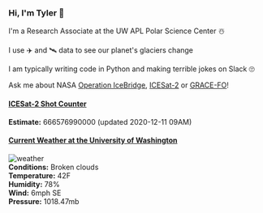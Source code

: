 ### Hi, I'm Tyler :wave:

I'm a Research Associate at the UW APL Polar Science Center :snowman_with_snow:

I use :airplane: and :artificial_satellite: data to see our planet's glaciers change

I am typically writing code in Python and making terrible jokes on Slack :roll_eyes:

Ask me about NASA [Operation IceBridge](https://icebridge.gsfc.nasa.gov/), [ICESat-2](https://icesat-2.gsfc.nasa.gov/) or [GRACE-FO](https://www.nasa.gov/missions/grace-fo)!

#### [ICESat-2 Shot Counter](https://i.imgur.com/XAlIAMV.jpg)
**Estimate:** 666576990000 (updated 2020-12-11 09AM)  

#### [Current Weather at the University of Washington](https://www.washington.edu/cambots/camera1_l.jpg)
![weather](http://openweathermap.org/img/wn/04d@2x.png)  
**Conditions:** Broken clouds  
**Temperature:** 42F  
**Humidity:** 78%  
**Wind:** 6mph SE  
**Pressure:** 1018.47mb  
